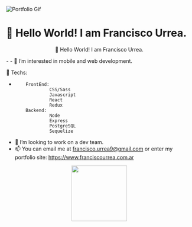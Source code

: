 ![Portfolio Gif](https://github.com/urreita9/urreita9/blob/master/portfolio_gif.gif)

# 👋 Hello World! I am Francisco Urrea.

<p align="center" >
 👋 Hello World! I am Francisco Urrea.
</p>
- 
- 👀 I’m interested in mobile and web development.
 
  🌱 Techs:
-         FrontEnd:
                   CSS/Sass
                   Javascript
                   React
                   Redux
          Backend:
                   Node
                   Express
                   PostgreSQL
                   Sequelize   
                    
- 💞️ I’m looking to work on a dev team.
- 📫 You can email me at francisco.urrea9@gmail.com or enter my portfolio site: https://www.franciscourrea.com.ar

<!---
urreita9/urreita9 is a ✨ special ✨ repository because its `README.md` (this file) appears on your GitHub profile.
You can click the Preview link to take a look at your changes.
--->



<a href="https://www.franciscourrea.com.ar">
  <p align="center">
   <img height="150" src="./portfolio_gif.gif" />
   </p>
</a>
